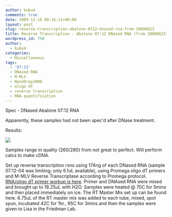 ```yaml
---
author: kubu4
comments: true
date: 2009-12-16 00:16:21+00:00
layout: post
slug: reverse-transcription-abalone-0712-dnased-rna-from-20090623
title: Reverse Transcription - Abalone 07:12 DNased RNA (from 20090623)
wordpress_id: 750
author:
  - kubu4
categories:
  - Miscellaneous
tags:
  - '07:12'
  - DNased RNA
  - M-MLV
  - NanoDrop1000
  - oligo dT
  - reverse transcription
  - RNA quantification
---
```


Spec - DNased Abalone 07:12 RNA

Apparently, these samples had not been spec'd after DNase treatment.

Results:

![](http://eagle.fish.washington.edu/Arabidopsis/RNA%20Spec%20Readings/20091215%20DNased%20RNA%20SJW.jpg)

Samples range in quality (260/280) from not great to perfect. Will perform calcs to make cDNA.



Set up reverse transcription rxns using 174ng of each DNased RNA (sample 07:12-04 was limiting; only 6.1uL available), using Promega oligo dT primers and M-MLV Reverse Transcriptase according to Promega protocol. [RNA/oligo dT primer workup is here](mailto:Primer%20and%20DNAsed%20RNA%20were%20mixed%20and%20brought%20up%20to%2018.25uL%20with%20H2O.%20Samples%20were%20heated%20@%2070C%20for%205mins%20and%20then%20placed%20immediately%20on%20ice.). Primer and DNAsed RNA were mixed and brought up to 18.25uL with H2O. Samples were heated @ 70C for 5mins and then placed immediately on ice. The RT Master Mix set up can be found here. 6.75uL of the RT master mix was added to each tube, mixed, spot spun, incubated 42C for 1hr., 95C for 3mins and then the samples were given to Lisa in the Friedman Lab.
